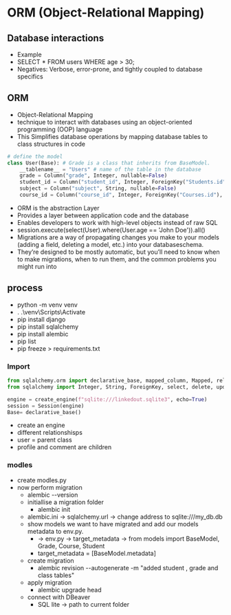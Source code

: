 # ORM (Object-Relational Mapping)

## Database interactions

- Example
- SELECT * FROM users WHERE age > 30;
- Negatives: Verbose, error-prone, and tightly coupled to database specifics

## ORM

- Object-Relational Mapping
- technique to interact with databases using an object-oriented programming (OOP) language
- This Simplifies database operations by mapping database tables to class structures in code

```py
# define the model
class User(Base): # Grade is a class that inherits from BaseModel.
    __tablename__ = "Users" # name of the table in the database
    grade = Column("grade", Integer, nullable=False)
    student_id = Column("student_id", Integer, ForeignKey("Students.id"), nullable=False) # foreign key to students table
    subject = Column("subject", String, nullable=False)
    course_id = Column("course_id", Integer, ForeignKey("Courses.id"), nullable=False)
```

- ORM is the abstraction Layer
- Provides a layer between application code and the database
- Enables developers to work with high-level objects instead of raw SQL
- session.execute(select(User).where(User.age == 'John Doe')).all()
- Migrations are a way of propagating changes you make to your models (adding a field, deleting a model, etc.) into your databaseschema.
- They’re designed to be mostly automatic, but you’ll need to know when to make migrations, when to run them, and the common problems you might run into

## process

- python -m venv venv
- . .\venv\Scripts\Activate
- pip install django
- pip install sqlalchemy
- pip install alembic
- pip list
- pip freeze > requirements.txt

### Import

``` py
from sqlalchemy.orm import declarative_base, mapped_column, Mapped, relationship, Session
from sqlalchemy import Integer, String, ForeignKey, select, delete, update, create_engine

engine = create_engine(f"sqlite:///linkedout.sqlite3", echo=True)
session = Session(engine)
Base= declarative_base()
```

- create an engine
- different relationshisps
- user = parent class
- profile and comment are children


### modles

- create modles.py
- now perform migration
  - alembic --version
  - initiallise a migration folder
    - alembic init <name of folder>
  - alembic.ini -> sqlalchemy.url -> change address to sqlite:///my_db.db
  - show models we want to have migrated and add our models metadata to env.py.
    - <name of folder> -> env.py -> target_metadata -> from models import BaseModel, Grade, Course, Student 
    - target_metadata = [BaseModel.metadata]
  - create migration
    - alembic revision --autogenerate -m "added student , grade and class tables"
  - apply migration
    - alembic upgrade head
  - connect with DBeaver
    - SQL lite -> path to current folder